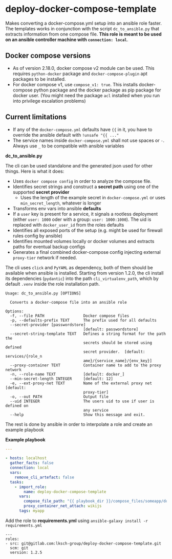 # deploy-docker-compose-template

Makes converting a docker-compose.yml setup into an ansible role faster. The templates works in conjunction with the 
script `dc_to_ansible.py` that extracts information from one compose file. **This role is meant to be used on an ansible controller machine with `connection: local`**.

## Docker compose versions

- As of version 2.18.0, docker compose v2 module can be used. This requires `python-docker` package and `docker-compose-plugin` apt packages to be installed.
- For docker compose v1, use `compose_v1: true`. This installs docker-compose python package and the docker package as pip package for docker user. (You might need the package `acl` installed when you run into privilege escalation problems)

## Current limitations

- If any of the `docker-compose.yml` defaults have  `{{` in it, you have to override the ansible default with `!unsafe "{{ ..."`
- The service names inside `docker-compose.yml` shall not use spaces or `-`. Always use `_` to be compatible with ansible variables

**dc_to_ansible.py**

The cli can be used standalone and the generated json used for other things. Here is what it does:

- Uses `docker compose config` in order to analyze the compose file.
- Identifies secret strings and construct a **secret path** using one of the supported **secret provider**
  - Uses the length of the example secret in `docker-compose.yml` or uses `min_secret_length`, whatever is longer
- Transforms env vars into ansible **defaults**
- If a `user` key is present for a service, it signals a rootless deployment (either `user: 1000` oder with a group: `user: 1000:1000`). The uid is replaced with `docker_user_id` from the roles defaults
- Identifies all exposed ports of the setup (e.g. might be used for firewall rules config by ansible)
- Identifies mounted volumes locally or docker volumes and extracts paths for eventual backup configs
- Generates a final combined docker-compose config injecting external `proxy-tier` network if needed.

The cli uses `click` and `PyYAML` as dependency, both of them should be available when ansible is installed. 
Starting from version 1.2.0, the cli install its dependencies (`pydantic`) into the path `cli_virtualenv_path`, which by default `.venv` inside the role installation path.


    Usage: dc_to_ansible.py [OPTIONS]

      Converts a docker-compose file into an ansible role
    
    Options:
      -f, --file PATH                 Docker compose files
      -p, --defaults-prefix TEXT      The prefix used for all defaults
      --secret-provider [passwordstore]
                                      [default: passwordstore]
      --secret-string-template TEXT   Defines a string format for the path the
                                      secrets should be stored using defined
                                      secret provider.  [default: services/{role_n
                                      ame}/{service_name}/{env_key}]
      --proxy-container TEXT          Container name to add to the proxy network
      -n, --role-name TEXT            [default: docker_]
      --min-secret-length INTEGER     [default: 12]
      -e, --ext-proxy-net TEXT        Name of the external proxy net  [default:
                                      proxy-tier]
      -o, --out PATH                  Output file
      --uid INTEGER                   The users uid to use if user is defined on
                                      any service
      --help                          Show this message and exit.


The rest is done by ansible in order to interpolate a role and create an example playbook

**Example playbook**

```yaml
---

- hosts: localhost
  gather_facts: false
  connection: local
  vars:
    remove_cli_artefact: false
  tasks:
    - import_role:
        name: deploy-docker-compose-template
      vars:
        compose_file_path: "{{ playbook_dir }}/compose_files/someapp/docker-compose.yml"
        proxy_container_net_attach: wikijs
      tags: myapp
```

Add the role to **requirements.yml** using `ansible-galaxy install -r requirements.yml`

    ---
    roles:
    - src: git@gitlab.com:lksch-group/deploy-docker-compose-template.git
      scm: git
      version: 1.2.5

